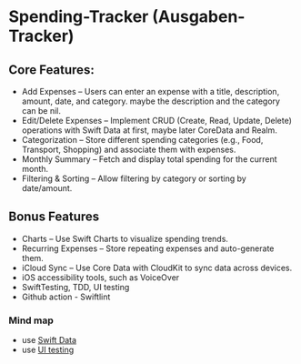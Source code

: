 # Spending-Tracker (Ausgaben-Tracker)
## Core Features:
- Add Expenses – Users can enter an expense with a title, description, amount, date, and category. maybe the description and the category can be nil.
- Edit/Delete Expenses – Implement CRUD (Create, Read, Update, Delete) operations with Swift Data at first, maybe later CoreData and Realm.
- Categorization – Store different spending categories (e.g., Food, Transport, Shopping) and associate them with expenses.
- Monthly Summary – Fetch and display total spending for the current month.
- Filtering & Sorting – Allow filtering by category or sorting by date/amount.
## Bonus Features
- Charts – Use Swift Charts to visualize spending trends.
- Recurring Expenses – Store repeating expenses and auto-generate them.
- iCloud Sync – Use Core Data with CloudKit to sync data across devices.
- iOS accessibility tools, such as VoiceOver
- SwiftTesting, TDD, UI testing
- Github action - Swiftlint

### Mind map
- use [Swift Data](https://developer.apple.com/documentation/CoreData/adopting-swiftdata-for-a-core-data-app)
- use [UI testing](https://tanaschita.com/testing-ui-swiftui-xctest-framework/?utm_source=substack&utm_medium=email)
